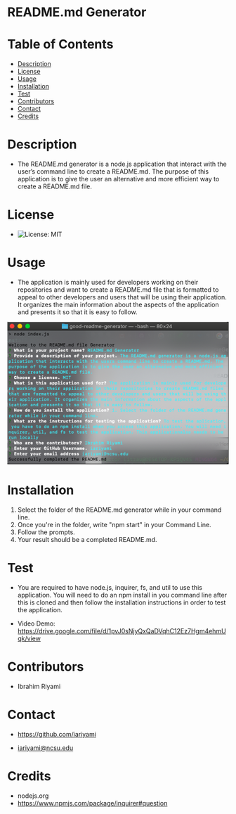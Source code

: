 

  # README.md Generator

  # Table of Contents

  * [Description](#description)
  * [License](#license)
  * [Usage](#usage)
  * [Installation](#installation)
  * [Test](#test)
  * [Contributors](#contributors)
  * [Contact](#contact)
  * [Credits](#credits)

  # **Description**
  * The README.md generator is a node.js application that interact with the user’s command line to create a README.md. The purpose of this application is to give the user an alternative and more efficient way to create a README.md file.

  # **License**
  *  ![License: MIT](https://img.shields.io/badge/License-MIT-yellow.svg)

  # **Usage** 
  * The application is mainly used for developers working on their repositories and want to create a README.md file that is formatted to appeal to other developers and users that will be using their application. It organizes the main information about the aspects of the application and presents it so that it is easy to follow.

  ![](images/readmegenerator.png)

  # **Installation**   
  1. Select the folder of the README.md generator while in your command line.
  2. Once you're in the folder, write "npm start" in your Command Line.
  3. Follow the prompts. 
  4. Your result should be a completed README.md.


  # **Test**
  * You are required to have node.js, inquirer, fs, and util to use this application. You will need to do an npm install in you command line after this is cloned and then follow the installation instructions in order to test the application.

  * Video Demo: https://drive.google.com/file/d/1pvJ0sNjyQxQaDVqhC12Ez7Hgm4ehmUqk/view

  # **Contributors**
  * Ibrahim Riyami

  # **Contact**
  * https://github.com/iariyami

  * iariyami@ncsu.edu

  # **Credits**
  * nodejs.org
  * https://www.npmjs.com/package/inquirer#question
